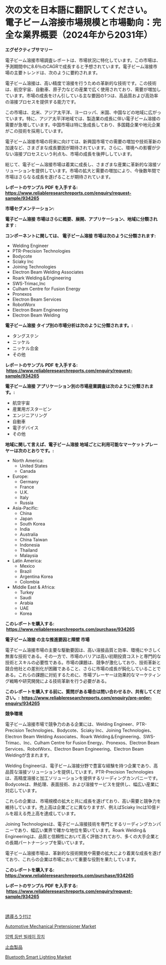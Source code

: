 <p><h1>次の文を日本語に翻訳してください。  電子ビーム溶接市場規模と市場動向：完全な業界概要（2024年から2031年）</h1></p><p><strong>エグゼクティブサマリー</strong></p>
<p><p>電子ビーム溶接市場調査レポートは、市場状況に特化しています。この市場は、予測期間中に8.6％のCAGRで成長すると予想されています。電子ビーム溶接市場の主要トレンドは、次のように要約されます。</p><p>電子ビーム溶接は、高い精度で溶接を行うための革新的な技術です。この技術は、航空宇宙、自動車、原子力などの産業で広く使用されており、需要が増加しています。市場の成長をけん引している主な要因の1つは、高品質および高効率の溶接プロセスを提供する能力です。</p><p>この市場は、北米、アジア太平洋、ヨーロッパ、米国、中国などの地域に広がっています。特に、アジア太平洋地域では、製造業の成長に伴い電子ビーム溶接の需要が急増しています。中国市場は特に急成長しており、多国籍企業や地元企業がこの技術を採用しています。</p><p>電子ビーム溶接市場の将来に向けては、新興国市場での需要の増加や技術革新の加速など、さまざまな成長要因が期待されています。さらに、環境への影響が少ない溶接プロセスという利点も、市場の成長を後押ししています。</p><p>総じて、電子ビーム溶接市場は着実に成長し、さまざまな産業に革新的な溶接ソリューションを提供しています。市場の拡大と需要の増加により、今後数年間で市場はさらなる成長を遂げることが期待されています。</p></p>
<p><strong>レポートのサンプル PDF を入手する: <a href="https://www.reliableresearchreports.com/enquiry/request-sample/934265">https://www.reliableresearchreports.com/enquiry/request-sample/934265</a></strong></p>
<p><strong>市場セグメンテーション:</strong></p>
<p><strong> 電子ビーム溶接 市場はさらに概要、展開、アプリケーション、地域に分類されます :</strong></p>
<p><strong>コンポーネントに関しては、 電子ビーム溶接 市場は次のように分類されます: &nbsp;</strong></p>
<p><ul><li>Welding Engineer</li><li>PTR-Precision Technologies</li><li>Bodycote</li><li>Sciaky Inc</li><li>Joining Technologies</li><li>Electron Beam Welding Associates</li><li>Roark Welding＆Engineering</li><li>SWS-Trimac,Inc</li><li>Culham Centre for Fusion Energy</li><li>Pronexos</li><li>Electron Beam Services</li><li>RobotWorx</li><li>Electron Beam Engineering</li><li>Electron Beam Welding</li></ul></p>
<p><strong> 電子ビーム溶接 タイプ別の市場分析は次のように分類されます。:</strong></p>
<p><ul><li>タングステン</li><li>ニッケル</li><li>ニッケル合金</li><li>その他</li></ul></p>
<p><strong>レポートのサンプル PDF を入手する: &nbsp;<a href="https://www.reliableresearchreports.com/enquiry/request-sample/934265">https://www.reliableresearchreports.com/enquiry/request-sample/934265</a></strong></p>
<p><strong> 電子ビーム溶接 アプリケーション別の市場産業調査は次のように分類されます。:</strong></p>
<p><ul><li>航空宇宙</li><li>産業用ガスタービン</li><li>エンジニアリング</li><li>自動車</li><li>電子デバイス</li><li>その他</li></ul></p>
<p><strong>地域に関して言えば、電子ビーム溶接 地域ごとに利用可能なマーケットプレーヤーは次のとおりです。:</strong></p>
<p><ul>
    <li>
        North America:
        <ul>
            <li>United States</li>
            <li>Canada</li>
        </ul>
    </li>
    <li>
        Europe:
        <ul>
            <li>Germany</li>
            <li>France</li>
            <li>U.K.</li>
            <li>Italy</li>
            <li>Russia</li>
        </ul>
    </li>
    <li>
        Asia-Pacific:
        <ul>
            <li>China</li>
            <li>Japan</li>
            <li>South Korea</li>
            <li>India</li>
            <li>Australia</li>
            <li>China Taiwan</li>
            <li>Indonesia</li>
            <li>Thailand</li>
            <li>Malaysia</li>
        </ul>
    </li>
    <li>
        Latin America:
        <ul>
            <li>Mexico</li>
            <li>Brazil</li>
            <li>Argentina Korea</li>
            <li>Colombia</li>
        </ul>
    </li>
    <li>
        Middle East & Africa:
        <ul>
            <li>Turkey</li>
            <li>Saudi</li>
            <li>Arabia</li>
            <li>UAE</li>
            <li>Korea</li>
        </ul>
    </li>
    </ul></p>
<p><strong>このレポートを購入する: &nbsp;<a href="https://www.reliableresearchreports.com/purchase/934265">https://www.reliableresearchreports.com/purchase/934265</a></strong></p>
<p><strong>電子ビーム溶接 の主な推進要因と障壁 市場</strong></p>
<p><p>電子ビーム溶接市場の主要な駆動要因は、高い溶接品質と効率、環境にやさしく無害な技術である。その一方で、市場のバリアは高い初期投資コストと専門的な技術とスキルの必要性である。市場の課題は、競争が激化しており、技術革新と競合他社との差別化が困難であること、さらに市場の成長が鈍化していることである。これらの課題に対処するために、市場プレーヤーは効果的なマーケティング戦略や研究開発による技術革新を行う必要がある。</p></p>
<p><strong>このレポートを購入する前に、質問がある場合は問い合わせるか、共有してください。:&nbsp; <a href="https://www.reliableresearchreports.com/enquiry/pre-order-enquiry/934265">https://www.reliableresearchreports.com/enquiry/pre-order-enquiry/934265</a></strong></p>
<p><strong>競争環境</strong></p>
<p><p>電子ビーム溶接市場で競争力のある企業には、Welding Engineer、PTR-Precision Technologies、Bodycote、Sciaky Inc、Joining Technologies、Electron Beam Welding Associates、Roark Welding＆Engineering、SWS-Trimac、Inc、Culham Centre for Fusion Energy、Pronexos、Electron Beam Services、RobotWorx、Electron Beam Engineering、Electron Beam Weldingが含まれます。</p><p>Welding Engineerは、電子ビーム溶接分野で豊富な経験を持つ企業であり、高品質な溶接ソリューションを提供しています。PTR-Precision Technologiesは、高精度溶接と加工ソリューションを提供するリーディングカンパニーです。Bodycoteは、熱処理、表面技術、および溶接サービスを提供し、幅広い産業に対応しています。</p><p>これらの企業は、市場規模の拡大と共に成長を遂げており、高い需要と競争力を維持しています。売上高は企業ごとに異なりますが、例えばSciaky Incは10億ドルを超える売上高を達成しています。</p><p>Joining Technologiesは、電子ビーム溶接技術を専門とするリーディングカンパニーであり、幅広い業界で確かな地位を築いています。Roark Welding＆Engineeringは、品質と信頼性において高く評価されており、多くの大手企業との長期パートナーシップを築いています。</p><p>電子ビーム溶接市場は、革新的な技術開発や需要の拡大により着実な成長を遂げており、これらの企業は市場において重要な役割を果たしています。</p></p>
<p><strong>このレポートを購入する: &nbsp; <a href="https://www.reliableresearchreports.com/purchase/934265">https://www.reliableresearchreports.com/purchase/934265</a></strong></p>
<p><strong>レポートのサンプル PDF を入手する: &nbsp;<a href="https://www.reliableresearchreports.com/enquiry/request-sample/934265">https://www.reliableresearchreports.com/enquiry/request-sample/934265</a></strong><strong></strong></p>
<p>&nbsp;</p>
<p><p><a href="https://github.com/cbigkbh02719/Market-Research-Report-List-1/blob/main/5263158184406.md">誘導ろう付け</a></p><p><a href="https://natural-crush-b99.notion.site/Automotive-Mechanical-Pretensioner-Market-Analysis-Examines-its-Scope-on-Growth-Opportunities-and-F-a19f45cf4a914c1ea45a895f9ff1a34c">Automotive Mechanical Pretensioner Market</a></p><p><a href="https://medium.com/@alphonsoramon0t5yrz6hwr89/%EC%95%94%EB%B2%BD-%EB%93%B1%EB%B0%98-%EB%B2%A8%EB%A0%88%EC%9D%B4-%EC%9E%A5%EC%B9%98-%EC%8B%9C%EC%9E%A5-%EB%B6%84%EC%84%9D-%EC%97%B0%ED%8F%89%EA%B7%A0-%EC%84%B1%EC%9E%A5%EB%A5%A0-cagr-%EC%8B%9C%EC%9E%A5-%EC%84%B8%EB%B6%84%ED%99%94-%EB%B0%8F-%EC%84%B8%EA%B3%84-%EC%82%B0%EC%97%85-%EA%B0%9C%EC%9A%94-4e1d6c0560dd">암벽 등반 빌레이 장치</a></p><p><a href="https://medium.com/@ashman753/2024%E5%B9%B4%E3%81%8B%E3%82%892031%E5%B9%B4%E3%81%BE%E3%81%A7%E3%81%AE%E6%9C%9F%E9%96%93%E3%81%AB%E4%BA%88%E6%B8%AC%E3%81%95%E3%82%8C%E3%82%8B%E6%AD%A2%E8%A1%80%E8%A3%BD%E5%93%81%E5%B8%82%E5%A0%B4%E3%81%AE%E5%88%86%E6%9E%90%E3%81%A8%E8%A6%8F%E6%A8%A1-9b648a28ce99">止血製品</a></p><p><a href="https://view.publitas.com/reportprime-1/bluetooth-smart-lighting-market-growth-market-trends-covid-19-impact-and-forecasts-for-period-from-2024-2031/">Bluetooth Smart Lighting Market</a></p></p>